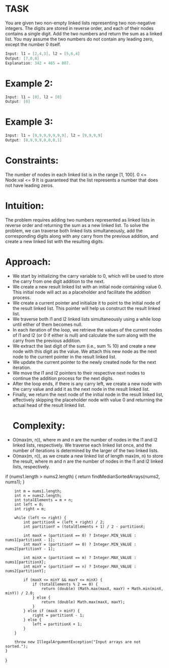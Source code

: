 # TASK 
You are given two non-empty linked lists representing two non-negative integers. The digits are stored in reverse order,
and each of their nodes contains a single digit. Add the two numbers and return the sum as a linked list.
You may assume the two numbers do not contain any leading zero, except the number 0 itself.

``` java 
Input: l1 = [2,4,3], l2 = [5,6,4]
Output: [7,0,8]
Explanation: 342 + 465 = 807.
```

# Example 2:
``` java 
Input: l1 = [0], l2 = [0]
Output: [0]
```

# Example 3:
```java
Input: l1 = [9,9,9,9,9,9,9], l2 = [9,9,9,9]
Output: [8,9,9,9,0,0,0,1]
```

# Constraints:

The number of nodes in each linked list is in the range [1, 100].
0 <= Node.val <= 9
It is guaranteed that the list represents a number that does not have leading zeros.


# Intuition:
The problem requires adding two numbers represented as linked lists in reverse order and returning the sum as a new linked list. To solve the problem, we can traverse both linked lists simultaneously, add the corresponding digits along with any carry from the previous addition, and create a new linked list with the resulting digits.

# Approach:
* We start by initializing the carry variable to 0, which will be used to store the carry from one digit addition to the next.
* We create a new result linked list with an initial node containing value 0. This initial node will act as a placeholder and facilitate the addition process.
* We create a current pointer and initialize it to point to the initial node of the result linked list. This pointer will help us construct the result linked list.
* We traverse both l1 and l2 linked lists simultaneously using a while loop until either of them becomes null.
* In each iteration of the loop, we retrieve the values of the current nodes of l1 and l2 (or 0 if either is null) and calculate the sum along with the carry from the previous addition.
* We extract the last digit of the sum (i.e., sum % 10) and create a new node with this digit as the value. We attach this new node as the next node to the current pointer in the result linked list.
* We update the current pointer to the newly created node for the next iteration.
* We move the l1 and l2 pointers to their respective next nodes to continue the addition process for the next digits.
* After the loop ends, if there is any carry left, we create a new node with the carry value and add it as the next node in the result linked list.
* Finally, we return the next node of the initial node in the result linked list, effectively skipping the placeholder node with value 0 and returning the actual head of the result linked list.
  # Complexity:
*  O(max(m, n)), where m and n are the number of nodes in the l1 and l2 linked lists, respectively. We traverse each linked list once, and the number of iterations is determined by the larger of the two linked lists.
*  O(max(m, n)), as we create a new linked list of length max(m, n) to store the result, where m and n are the number of nodes in the l1 and l2 linked lists, respectively.




if (nums1.length > nums2.length) {
return findMedianSortedArrays(nums2, nums1);
}

        int m = nums1.length;
        int n = nums2.length;
        int totalElements = m + n;
        int left = 0;
        int right = m;

        while (left <= right) {
            int partitionX = (left + right) / 2;
            int partitionY = (totalElements + 1) / 2 - partitionX;

            int maxX = (partitionX == 0) ? Integer.MIN_VALUE : nums1[partitionX - 1];
            int maxY = (partitionY == 0) ? Integer.MIN_VALUE : nums2[partitionY - 1];

            int minX = (partitionX == m) ? Integer.MAX_VALUE : nums1[partitionX];
            int minY = (partitionY == n) ? Integer.MAX_VALUE : nums2[partitionY];

            if (maxX <= minY && maxY <= minX) {
                if (totalElements % 2 == 0) {
                    return (double) (Math.max(maxX, maxY) + Math.min(minX, minY)) / 2.0;
                } else {
                    return (double) Math.max(maxX, maxY);
                }
            } else if (maxX > minY) {
                right = partitionX - 1;
            } else {
                left = partitionX + 1;
            }
        }

        throw new IllegalArgumentException("Input arrays are not sorted.");
    }
}